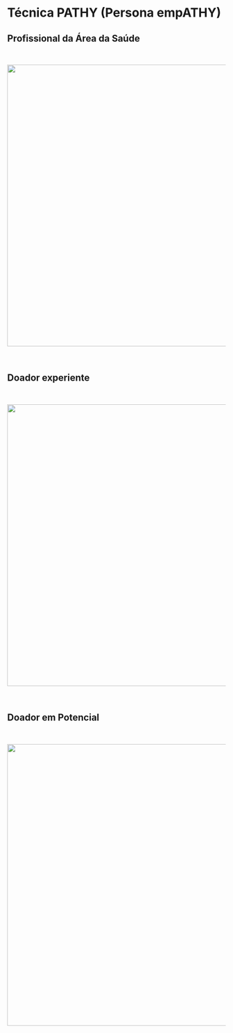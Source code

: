 # Técnica PATHY (Persona empATHY)

## Profissional da Área da Saúde 
<br>
<p align="center"> <img src="https://i.postimg.cc/C5mPc0cG/Gr-fico-de-Persona-Terapeuta-Divertido-Rosa-1.png" alt="" width="650" /></p>
<br>

## Doador experiente   
<br>
<p align="center"> <img src="https://i.postimg.cc/ryr7J83b/PERSONA-2.png" alt="" width="650" /></p>
<br>

## Doador em Potencial
<br>
<p align="center"> <img src="https://i.postimg.cc/tJWfC5Fy/PERSONA-3.png" alt="" width="650" /></p>
<br>
